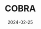 ---
title: 'COBRA'
link: https://cobrapgh.com
description: 'A modern approach to traditional Yakiniku, or “Japanese BBQ”, with smokeless grilling and inventive plates.'
tags: []
content-type: Good Eats
date: 2024-02-25
---
